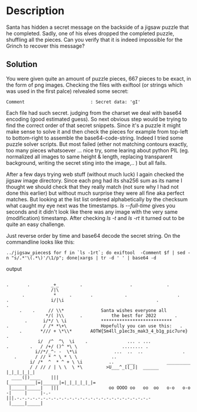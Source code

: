 # Description  
Santa has hidden a secret message on the backside of a jigsaw puzzle that he
completed. Sadly, one of his elves dropped the completed puzzle, shuffling all
the pieces. Can you verify that it is indeed impossible for the Grinch to
recover this message?

## Solution  
You were given quite an amount of puzzle pieces, 667 pieces to be exact, in
the form of png images. Checking the files with exiftool (or strings which was
used in the first palce) relvealed some secret:  
```  
Comment                         : Secret data: 'gI'  
```  
Each file had such secret. judging from the charset we deal with base64
encoding (good estimated guess). So next obvious step would be trying to find
the correct order of that secret snippets. Since it's a puzzle it might make
sense to solve it and then check the pieces for example from top-left to
bottom-right to assemble the base64-code-string. Indeed I tried some puzzle
solver scripts. But most failed (ether not matching contours exactly, too many
pieces whatsoever ... nice try, some learing about python PIL (eg. normalized
all images to same height & length, replacing transparent background, writing
the secret sting into the image,.. ) but all fails.

After a few days trying web stuff (without much luck) I again checked the
jigsaw image directory. Since each png had its sha256 sum as its name I
thought we should check that they really match (not sure why I had not done
this earlier) but without much surprise they were all fine aka perfect
matches. But looking at the list list ordered alphabetically by the checksum
what caught my eye next was the timestamps. *ls --full-time* gives you seconds
and it didn't look like there was any image with the very same (modification)
timestamp. After checking *ls -t* and *ls -rt*   it turned out to be quite an
easy challenge.

Just reverse order by time and base64 decode the secret string. On the
commandline looks like this:

```  
../jigsaw_pieces$ for f in `ls -1rt`; do exiftool  -Comment $f | sed -n "s/.*'\(.*\)'/\1/p"; done|xargs | tr -d ' ' | base64 -d  
```

output

```

.       .        _+_        .                  .             .  
                 /|\  
      .           *     .       .            .                   .  
.                i/|\i                                   .               .  
     .    .     // \\*              Santa wishes everyone all  
               */( )\\      .           the best for 2022       .  
       .      i/*/ \ \i             ***************************  
.             / /* *\+\             Hopefully you can use this:   .  
     .       */// + \*\\*       AOTW{Sm4ll_p1ec3s_mak3_4_b1g_pic7ure}       .  
            i/  /^  ^\  \i    .               ... . ...  
.        .   / /+/ ()^ *\ \                 ........ .  
           i//*/_^- -  \*\i              ...  ..  ..               .  
   .       / // * ^ \ * \ \             ..  
         i/ /*  ^  * ^ + \ \i          ..     ___            _________  
         / / // / | \ \  \ *\         >U___^_[[_]|  ______  |_|_|_|_|_|  
  ____(|)____    |||                  [__________|=|______|=|_|_|_|_|_|=  
 |_____|_____|   |||                   oo OOOO oo   oo  oo   o-o   o-o  
-|     |     |-.-|||.-.-.-.-.-.-.-.-.-.-.-.-.-.-.-.-.-.-.-.-.-.-.-.-.-.-  
 |_____|_____|

```